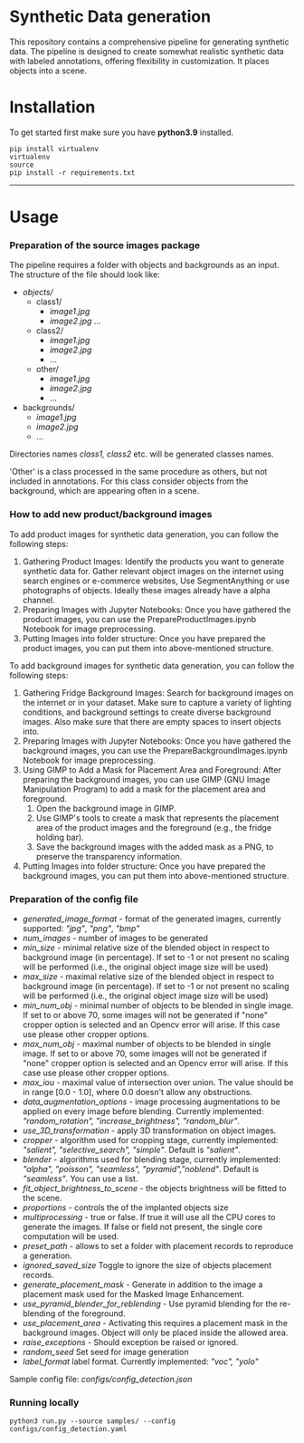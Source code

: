 # Synthetic Data generation

This repository contains a comprehensive pipeline for generating synthetic data. The pipeline is designed to create somewhat realistic synthetic data with labeled annotations, offering flexibility in customization. It places objects into a scene.

# Installation

To get started first make sure you have **python3.9** installed.
```shell
pip install virtualenv
virtualenv
source
pip install -r requirements.txt
```

---

# Usage

### Preparation of the source images package
The pipeline requires a folder with objects and backgrounds as an input. The structure of the file should look like:

* *objects/*
	* class1/
		* *image1.jpg*
		* *image2.jpg*
			...
	* class2/
		* *image1.jpg*
		* *image2.jpg*
		* ...
	* other/
		* *image1.jpg*
		* *image2.jpg*
		* ...
* backgrounds/
    * *image1.jpg*
	* *image2.jpg*
	* ...


Directories names *class1, class2* etc. will be generated classes names.

'Other' is a class processed in the same procedure as others, but not included in annotations. For this class consider objects from the background, which are appearing often in a scene.

### How to add new product/background images

To add product images for synthetic data generation, you can follow the following steps:

1. Gathering Product Images:
    Identify the products you want to generate synthetic data for.
    Gather relevant object images on the internet using search engines or e-commerce websites, Use SegmentAnything or use photographs of objects. 
    Ideally these images already have a alpha channel.
2. Preparing Images with Jupyter Notebooks:
	Once you have gathered the product images, you can use the PrepareProductImages.ipynb Notebook for image preprocessing.
3. Putting Images into folder structure:
	Once you have prepared the product images, you can put them into above-mentioned structure.

To add background images for synthetic data generation, you can follow the following steps:

1. Gathering Fridge Background Images:
    Search for background images on the internet or in your dataset. Make sure to capture a variety of lighting conditions, and background settings to create diverse background images. Also make sure that there are empty spaces to insert objects into.
2. Preparing Images with Jupyter Notebooks:
   Once you have gathered the background images, you can use the PrepareBackgroundImages.ipynb Notebook for image preprocessing.
3. Using GIMP to Add a Mask for Placement Area and Foreground:
   After preparing the background images, you can use GIMP (GNU Image Manipulation Program) to add a mask for the placement area and foreground. 
   1. Open the background image in GIMP.
   2. Use GIMP's tools to create a mask that represents the placement area of the product images and the foreground (e.g., the fridge holding bar).
   3. Save the background images with the added mask as a PNG, to preserve the transparency information.
4. Putting Images into folder structure:
	Once you have prepared the background images, you can put them into above-mentioned structure.



### Preparation of the config file

* *generated_image_format* - format of the generated images, currently supported:  *"jpg"*,  *"png"*,  *"bmp"*
* *num_images* - number of images to be generated
* *min_size* - minimal relative size of the blended object in respect to background image (in percentage). If set to -1 or not present no scaling will be performed (i.e., the original object image size will be used)
* *max_size* - maximal relative size of the blended object in respect to background image (in percentage). If set to -1 or not present no scaling will be performed (i.e., the original object image size will be used)
* *min_num_obj* - minimal number of objects to be blended in single image. If set to or above 70, some images will not be generated if "none" cropper option is selected and an Opencv error will arise. If this case use please other cropper options. 
* *max_num_obj* - maximal number of objects to be blended in single image. If set to or above 70, some images will not be generated if "none" cropper option is selected and an Opencv error will arise. If this case use please other cropper options.
* *max_iou* - maximal value of intersection over union. The value should be in range [0.0 - 1.0], where 0.0 doesn't allow any obstructions.
* *data_augmentation_options* - image processing augmentations to be applied on every image before blending. Currently implemented: *"random_rotation", "increase_brightness", "random_blur"*.
* *use_3D_transformation* - apply 3D transformation on object images.
* *cropper* - algorithm used for cropping stage, currently implemented: *"salient", "selective_search", "simple"*. Default is *"salient"*.
* *blender* - algorithms used for blending stage, currently implemented: *"alpha", "poisson", "seamless", "pyramid","noblend"*. Default is *"seamless"*. You can use a list.
* *fit_object_brightness_to_scene* - the objects brightness will be fitted to the scene.
* *proportions* - controls the of the implanted objects size
* *multiprocessing* - true or false. If true it will use all the CPU cores to generate the images. If false or field not present, the single core computation will be used.
* *preset_path* - allows to set a folder with placement records to reproduce a generation.
* *ignored_saved_size* Toggle to ignore the size of objects placement records.
* *generate_placement_mask* - Generate in addition to the image a placement mask used for the Masked Image Enhancement.
* *use_pyramid_blender_for_reblending* - Use pyramid blending for the re-blending of the foreground.
* *use_placement_area* - Activating this requires a placement mask in the background images. Object will only be placed inside the allowed area.
* *raise_exceptions* - Should exception be raised or ignored.
* *random_seed* Set seed for image generation
* *label_format* label format. Currently implemented: *"voc", "yolo"*

Sample config file: *configs/config_detection.json*


### Running locally

```shell
python3 run.py --source samples/ --config configs/config_detection.yaml
```
